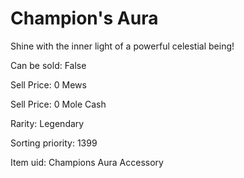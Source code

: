 # Champion's Aura

Shine with the inner light of a powerful celestial being!

Can be sold: False

Sell Price: 0 Mews

Sell Price: 0 Mole Cash

Rarity: Legendary

Sorting priority: 1399

Item uid: Champions Aura Accessory